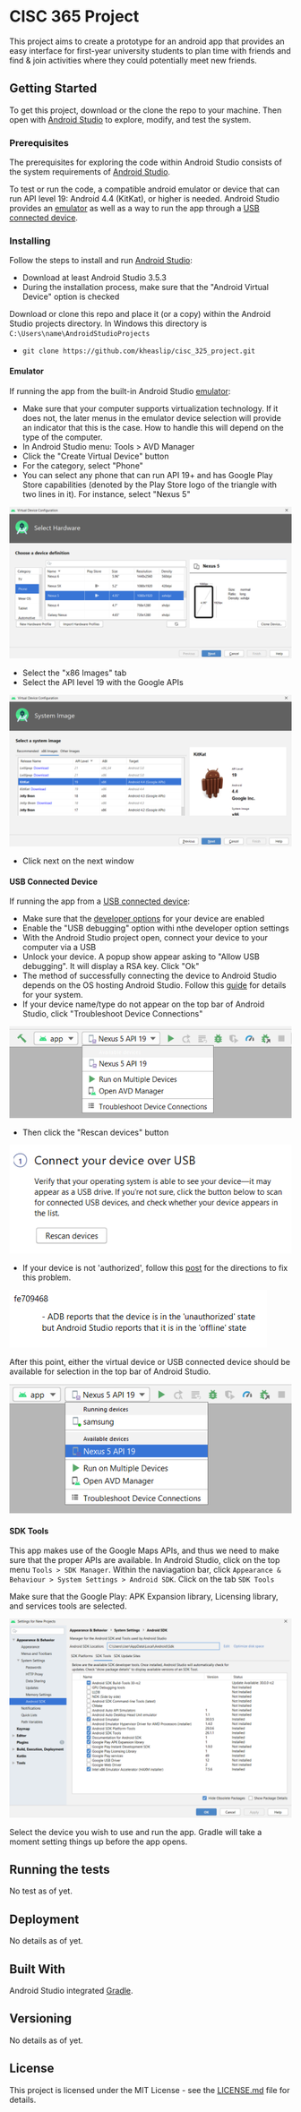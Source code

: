 [android_studio_setup_avd_1]: ./img/avd_1.png "AVD setup menu: device type"
[android_studio_setup_avd_2]: ./img/avd_2.png "AVD setup menu: API type"
[android_studio_setup_usb_1]: ./img/usb_1.png "USB connected device menu"
[android_studio_setup_usb_2]: ./img/usb_2.png "USB connected device button"
[android_studio_setup_usb_3]: ./img/usb_3.png "USB connected device button"
[android_studio_setup_device_selection_1]: ./img/device_selection_1.png "Device selection"
[android_studio_setup_sdk_tools]: ./img/sdk_tools.png "SDK Tools Menu"

# CISC 365 Project

This project aims to create a prototype for an android app that provides an easy interface for first-year university students to plan time with friends and find & join activities where they could potentially meet new friends.

## Getting Started

To get this project, download or the clone the repo to your machine.  Then open with [Android Studio](https://developer.android.com/studio) to explore, modify, and test the system.

### Prerequisites

The prerequisites for exploring the code within Android Studio consists of the system requirements of [Android Studio](https://developer.android.com/studio#system-requirements-a-namerequirementsa).

To test or run the code, a compatible android emulator or device that can run API level 19: Android 4.4 (KitKat), or higher is needed.  Android Studio provides an [emulator](https://developer.android.com/studio/run/emulator) as well as a way to run the app through a [USB connected device](https://developer.android.com/studio/run/device).

### Installing

Follow the steps to install and run [Android Studio](https://developer.android.com/studio):
- Download at least Android Studio 3.5.3
- During the installation process, make sure that the "Android Virtual Device" option is checked

Download or clone this repo and place it (or a copy) within the Android Studio projects directory.  In Windows this directory is `C:\Users\name\AndroidStudioProjects`
- `git clone https://github.com/kheaslip/cisc_325_project.git`

#### Emulator
If running the app from the built-in Android Studio [emulator](https://developer.android.com/studio/run/emulator):
- Make sure that your computer supports virtualization technology.  If it does not, the later menus in the emulator device selection will provide an indicator that this is the case.  How to handle this will depend on the type of the computer.
- In Android Studio menu: Tools > AVD Manager
- Click the "Create Virtual Device" button
- For the category, select "Phone"
- You can select any phone that can run API 19+ and has Google Play Store capabilities (denoted by the Play Store logo of the triangle with two lines in it). 
For instance, select "Nexus 5"

![AVD setup menu: device type][android_studio_setup_avd_1]

- Select the "x86 Images" tab
- Select the API level 19 with the Google APIs

![AVD setup menu: API type][android_studio_setup_avd_2]

- Click next on the next window

#### USB Connected Device
If running the app from a [USB connected device](https://developer.android.com/studio/run/device):
- Make sure that the [developer options](https://developer.android.com/studio/debug/dev-options) for your device are enabled
- Enable the "USB debugging" option withi nthe developer option settings
- With the Android Studio project open, connect your device to your computer via a USB
- Unlock your device.  A popup show appear asking to "Allow USB debugging".  It will display a RSA key.  Click "Ok"
- The method of successfully connecting the device to Android Studio depends on the OS hosting Android Studio.  Follow this [guide](https://developer.android.com/studio/run/device.html) for details for your system.
- If your device name/type do not appear on the top bar of Android Studio, click "Troubleshoot Device Connections"

![USB connected device menu][android_studio_setup_usb_1]

- Then click the "Rescan devices" button

![USB connected device menu][android_studio_setup_usb_2]

- If your device is not 'authorized', follow this [post](https://stackoverflow.com/questions/23081263/adb-android-device-unauthorized) for the directions to fix this problem.

![USB unauthorized device error][android_studio_setup_usb_3]

After this point, either the virtual device or USB connected device should be available for selection in the top bar of Android Studio.


![Device selection][android_studio_setup_device_selection_1]

#### SDK Tools

This app makes use of the Google Maps APIs, and thus we need to make sure that the proper APIs are available.  In Android Studio, click on the top menu `Tools > SDK Manager`.  Within the naviagation bar, click `Appearance & Behaviour > System Settings > Android SDK`.  Click on the tab `SDK Tools`

Make sure that the Google Play: APK Expansion library, Licensing library, and services tools are selected.

![SDK Tools Menu][android_studio_setup_sdk_tools]

Select the device you wish to use and run the app.  Gradle will take a moment setting things up before the app opens.

## Running the tests

No test as of yet.

## Deployment

No details as of yet.

## Built With

Android Studio integrated [Gradle](https://gradle.org/).

## Versioning

No details as of yet.

## License

This project is licensed under the MIT License - see the [LICENSE.md](LICENSE.md) file for details.

